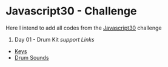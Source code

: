 # Javascript30 - Challenge

Here I intend to add all codes from the [Javascript30](https://javascript30.com/) challenge 

1. Day 01 - Drum Kit
*support Links*
- [Keys](https://www.toptal.com/developers/keycode)
- [Drum Sounds](https://99sounds.org/drum-samples/)